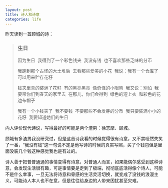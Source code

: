 ```yaml
---
layout: post
title: 诗人和诗意
categories: life
---
```

昨天读到一首顾城的诗：

> ### 生日
>
> 因为生日 
> 我得到了一个彩色钱夹 
> 我没有钱 
> 也不喜欢那些乏味的分币 
>
> 我跑到那个古怪的大土堆后 
> 去看那些爱美的小花 
> 我说：我有一个仓库了 
> 可以用来贮存花籽 
>
> 钱夹里真的装满了花籽 
> 有的黑亮黑亮 
> 像奇怪的小眼睛 
> 我又说：别怕 
> 我要带你们到春天的家里去 
> 在那儿，你们会得到 
> 绿色的短上衣 
> 和彩色的花边布帽子 
>
> 我有一个小钱夹了 
> 我不要钱 
> 不要那些不会发芽的分币 
> 我只要装满小小的花籽 
> 我要知道她们的生日 

内人评价现代诗说，写得最好的可能是两个渣男：徐志摩、顾城。

顾城有多渣男我没研究过，但是这首诗我看的时候觉得很有诗意，又不禁哑然失笑了一番，“我没有钱”这一句说不定是他写诗的时候的真实写照，买了个钱包但是里面没装几个钱这种感觉我也是有过的。

诗人善于把普普通通的事情变得有诗意，对普通人而言，如果能偶尔感受到这种诗意，会发现生活很有趣，可是事情要是走到了极端，彻彻底底活得像个诗人，可能不是什么幸事，一旦无法将诗意和骨感的生活灵活切换，就变成了没钱的浪漫主义，可能诗人本人也不在意，但是往往给身边的人带来困扰甚至灾难。
